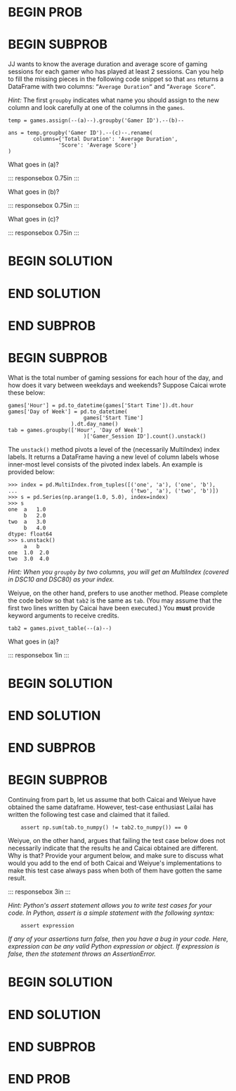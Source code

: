 # BEGIN PROB

# BEGIN SUBPROB

JJ wants to know the average duration and average score of gaming
sessions for each gamer who has played at least 2 sessions. Can you help
to fill the missing pieces in the following code snippet so that `ans`
returns a DataFrame with two columns: `”Average Duration”` and
`”Average Score”`.

*Hint:* The first `groupby` indicates what name you should assign to the
new column and look carefully at one of the columns in the `games`.

    temp = games.assign(--(a)--).groupby('Gamer ID').--(b)--

    ans = temp.groupby('Gamer ID').--(c)--.rename( 
            columns={'Total Duration': 'Average Duration', 
                    'Score': 'Average Score'}
    )

What goes in (a)?

::: responsebox
0.75in
:::

What goes in (b)?

::: responsebox
0.75in
:::

What goes in (c)?

::: responsebox
0.75in
:::

# BEGIN SOLUTION

# END SOLUTION

# END SUBPROB

# BEGIN SUBPROB

What is the total number of gaming sessions for each hour of the day,
and how does it vary between weekdays and weekends? Suppose Caicai wrote
these below:

    games['Hour'] = pd.to_datetime(games['Start Time']).dt.hour
    games['Day of Week'] = pd.to_datetime(
                            games['Start Time']
                        ).dt.day_name()
    tab = games.groupby(['Hour', 'Day of Week']
                            )['Gamer_Session ID'].count().unstack()

The `unstack()` method pivots a level of the (necessarily MultiIndex)
index labels. It returns a DataFrame having a new level of column labels
whose inner-most level consists of the pivoted index labels. An example
is provided below:

    >>> index = pd.MultiIndex.from_tuples([('one', 'a'), ('one', 'b'),
    ...                                    ('two', 'a'), ('two', 'b')])
    >>> s = pd.Series(np.arange(1.0, 5.0), index=index)
    >>> s
    one  a   1.0
         b   2.0
    two  a   3.0
         b   4.0
    dtype: float64
    >>> s.unstack()
         a   b
    one  1.0  2.0
    two  3.0  4.0

*Hint: When you `groupby` by two columns, you will get an MultiIndex
(covered in DSC10 and DSC80) as your index.*

Weiyue, on the other hand, prefers to use another method. Please
complete the code below so that `tab2` is the same as `tab`. (You may
assume that the first two lines written by Caicai have been executed.)
You **must** provide keyword arguments to receive credits.

    tab2 = games.pivot_table(--(a)--)

What goes in (a)?

::: responsebox
1in
:::

# BEGIN SOLUTION

# END SOLUTION

# END SUBPROB

# BEGIN SUBPROB

Continuing from part b, let us assume that both Caicai and Weiyue have
obtained the same dataframe. However, test-case enthusiast Lailai has
written the following test case and claimed that it failed.

        assert np.sum(tab.to_numpy() != tab2.to_numpy()) == 0

Weiyue, on the other hand, argues that failing the test case below does
not necessarily indicate that the results he and Caicai obtained are
different. Why is that? Provide your argument below, and make sure to
discuss what would you add to the end of both Caicai and Weiyue's
implementations to make this test case always pass when both of them
have gotten the same result.

::: responsebox
3in
:::

*Hint: Python's assert statement allows you to write test cases for your
code. In Python, assert is a simple statement with the following
syntax:*

        assert expression

*If any of your assertions turn false, then you have a bug in your code.
Here, expression can be any valid Python expression or object. If
expression is false, then the statement throws an AssertionError.*

# BEGIN SOLUTION

# END SOLUTION

# END SUBPROB

# END PROB